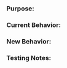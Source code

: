 <!-- Merging Requirements:
- Please give your PR a title that is release-note friendly
- In order to be merged, you must add the most appropriate category Label (Added, Changed, Fixed) to your PR
-->
<!-- Explain why this is an improvement (Does this add missing functionality, improve performance, or reduce complexity?) -->

### Purpose:

<!-- Does this PR introduce a breaking change? -->

### Current Behavior:

### New Behavior:

<!-- As we aim for complete code coverage, please include details regarding unit, and regression tests -->

### Testing Notes:

<!-- Attach any visual examples, or supporting evidence (attach any .gif/video/console output below) -->
